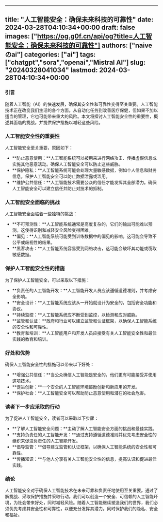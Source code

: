
---
title: "人工智能安全：确保未来科技的可靠性"
date: 2024-03-28T04:10:34+00:00
draft: false
images: ["https://og.g0f.cn/api/og?title=人工智能安全：确保未来科技的可靠性"]
authors: ["naiveのai"]
categories: ["ai"]
tags: ["chatgpt","sora","openai","Mistral AI"]
slug: "20240328041034"
lastmod: 2024-03-28T04:10:34+00:00
---
### 引言

随着人工智能（AI）的快速发展，确保其安全性和可靠性变得至关重要。人工智能技术正在改变我们生活的各个方面，从自动化任务到改善医疗保健，但如果不加以适当的管理，它也可能带来重大的风险。本文将探讨人工智能安全性的重要性，概述其面临的挑战，并提供保护措施以减轻这些风险。

### 人工智能安全性的重要性

人工智能安全至关重要，原因如下：

- **防止恶意使用：**人工智能系统可以被用来进行网络攻击、传播虚假信息或实施其他恶意活动。确保人工智能安全可以防止这些威胁。
- **保护隐私：**人工智能系统可能会处理大量敏感数据，例如个人信息和财务信息。保护人工智能安全可以防止数据泄露或滥用。
- **维护公共信任：**人工智能技术需要公众的信任才能发挥其全部潜力。确保人工智能安全可以建立信任并防止对技术的抵制。

### 人工智能安全面临的挑战

人工智能安全面临着一些独特的挑战：

- **不可预测性：**人工智能系统通常是高度复杂的，它们的输出可能难以预测。这使得识别和减轻安全风险变得困难。
- **偏见：**人工智能系统可能受到训练数据中的偏见的影响。这可能会导致不公平或歧视性的结果。
- **黑客攻击：**人工智能系统容易受到网络攻击，这可能会破坏其功能或窃取敏感数据。

### 保护人工智能安全性的措施

为了保护人工智能安全，可以采取以下措施：

- **负责任的人工智能开发：**人工智能开发人员应该遵循道德准则，并考虑安全影响。
- **安全设计：**人工智能系统应该从一开始就设计为安全的，包括安全功能和协议。
- **持续监控：**人工智能系统应不断受到监控，以检测和应对威胁。
- **监管和认证：**政府和行业可以建立监管和认证框架，以确保人工智能系统的安全性和可靠性。
- **教育和培训：**人工智能用户和开发人员应接受有关人工智能安全性和最佳实践的教育和培训。

### 好处和优势

确保人工智能安全性的措施可以带来以下好处：

- **增强公共信任：**当公众确信人工智能是安全的，他们更有可能接受并使用这项技术。
- **促进创新：**一个安全的人工智能环境鼓励创新和新应用的开发。
- **保护社会：**人工智能安全可以帮助防止恶意使用和潜在的社会危害。

### 读者下一步应采取的行动

为了促进人工智能安全，读者可以采取以下步骤：

- **了解人工智能安全问题：**主动了解人工智能安全方面的挑战和最佳实践。
- **支持负责任的人工智能开发：**通过支持遵循道德准则并优先考虑安全性的组织来促进负责任的人工智能开发。
- **倡导监管：**倡导建立监管和认证框架，以确保人工智能系统的安全性和可靠性。
- **传播知识：**与他人分享有关人工智能安全性的信息，提高认识和促进最佳实践。

### 结论

人工智能安全对于确保人工智能技术在未来可靠和负责任地使用至关重要。通过了解挑战、采取保护措施并采取行动，我们可以创造一个安全、可信赖的人工智能环境，为社会带来好处，同时减轻风险。随着人工智能继续塑造我们的世界，我们必须优先考虑其安全性和可靠性，以便充分发挥其潜力，同时保护我们的隐私、安全和福祉。
